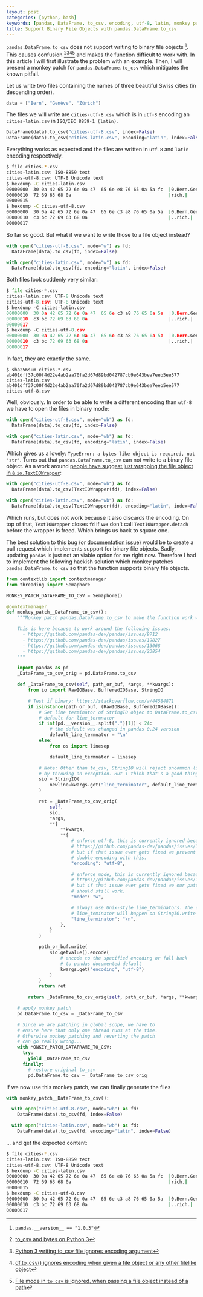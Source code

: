 ```yaml
---
layout: post
categories: [python, bash]
keywords: [pandas, DataFrame, to_csv, encoding, utf-8, latin, monkey patch]
title: Support Binary File Objects with pandas.DataFrame.to_csv
---
```


`pandas.DataFrame.to_csv` does not support writing to binary file objects [^1].
This causes confusion [^2][^3][^4][^5] and makes the function difficult to work
with. In this article I will first illustrate the problem with an example.
Then, I will present a monkey patch for `pandas.DataFrame.to_csv` which mitigates
the known pitfall.

Let us write two files containing the names of three beautiful Swiss cities (in descending order).
```python
data = ["Bern", "Genève", "Zürich"]
```

The files we will write are `cities-utf-8.csv` which is in `utf-8` encoding
an `cities-latin.csv` in `ISO/IEC 8859-1 (latin)`.
```python
DataFrame(data).to_csv("cities-utf-8.csv", index=False)
DataFrame(data).to_csv("cities-latin.csv", encoding="latin", index=False)
```

Everything works as expected and the files are written in `utf-8` and `latin`
encoding respectively.

```sh
$ file cities-*.csv
cities-latin.csv: ISO-8859 text
cities-utf-8.csv: UTF-8 Unicode text
$ hexdump -C cities-latin.csv
00000000  30 0a 42 65 72 6e 0a 47  65 6e e8 76 65 0a 5a fc  |0.Bern.Gen.ve.Z.|
00000010  72 69 63 68 0a                                    |rich.|
00000015
$ hexdump -C cities-utf-8.csv
00000000  30 0a 42 65 72 6e 0a 47  65 6e c3 a8 76 65 0a 5a  |0.Bern.Gen..ve.Z|
00000010  c3 bc 72 69 63 68 0a                              |..rich.|
00000017
```

So far so good. But what if we want to write those to a file object instead?

```python
with open("cities-utf-8.csv", mode="w") as fd:
  DataFrame(data).to_csv(fd, index=False)

with open("cities-latin.csv", mode="w") as fd:
  DataFrame(data).to_csv(fd, encoding="latin", index=False)
```

Both files look suddenly very similar:

```python
$ file cities-*.csv
cities-latin.csv: UTF-8 Unicode text
cities-utf-8.csv: UTF-8 Unicode text
$ hexdump -C cities-latin.csv
00000000  30 0a 42 65 72 6e 0a 47  65 6e c3 a8 76 65 0a 5a  |0.Bern.Gen..ve.Z|
00000010  c3 bc 72 69 63 68 0a                              |..rich.|
00000017
$ hexdump -C cities-utf-8.csv
00000000  30 0a 42 65 72 6e 0a 47  65 6e c3 a8 76 65 0a 5a  |0.Bern.Gen..ve.Z|
00000010  c3 bc 72 69 63 68 0a                              |..rich.|
00000017
```

In fact, they are exactly the same.
```
$ sha256sum cities-*.csv
ab401dff37c00f4d22e4ab2aa70fa2d67d89bd042787cb9e643bea7eeb5ee577  cities-latin.csv
ab401dff37c00f4d22e4ab2aa70fa2d67d89bd042787cb9e643bea7eeb5ee577  cities-utf-8.csv
```

Well, obviously. In order to be able to write a different encoding than `utf-8`
we have to open the files in binary mode:
```python
with open("cities-utf-8.csv", mode="wb") as fd:
  DataFrame(data).to_csv(fd, index=False)

with open("cities-latin.csv", mode="wb") as fd:
  DataFrame(data).to_csv(fd, encoding="latin", index=False)
```

Which gives us a lovely: `TypeError: a bytes-like object is required, not 'str'`.
Turns out that `pandas.DataFrame.to_csv` can not write to a binary file object.
As a work around [people have suggest just wrapping the file object in a `io.TextIOWrapper`](https://github.com/pandas-dev/pandas/issues/23854#issuecomment-440910802):

```python
with open("cities-utf-8.csv", mode="wb") as fd:
  DataFrame(data).to_csv(TextIOWrapper(fd), index=False)

with open("cities-latin.csv", mode="wb") as fd:
  DataFrame(data).to_csv(TextIOWrapper(fd), encoding="latin", index=False)
```

Which runs, but does not work because it also discards the encoding. On top of
that, `TextIOWrapper` closes `fd` if we don't call `TextIOWrapper.detach` before
the wrapper is freed. Which brings us back to square one.

The best solution to this bug (or [documentation issue](https://github.com/pandas-dev/pandas/issues/23854#issuecomment-440910802)) would be to create a pull request which implements
support for binary file objects. Sadly, updating `pandas` is just not an viable
option for me right now. Therefore I had to implement the following hackish
solution which monkey patches `pandas.DataFrame.to_csv` so that the function
supports binary file objects.

```python
from contextlib import contextmanager
from threading import Semaphore

MONKEY_PATCH_DATAFRAME_TO_CSV = Semaphore()

@contextmanager
def monkey_patch__DataFrame_to_csv():
    """Monkey patch pandas.DataFrame.to_csv to make the function work with binary file objects.

    This is here because to work around the following issues:
      - https://github.com/pandas-dev/pandas/issues/9712
      - https://github.com/pandas-dev/pandas/issues/19827
      - https://github.com/pandas-dev/pandas/issues/13068
      - https://github.com/pandas-dev/pandas/issues/23854
    """

    import pandas as pd
    _DataFrame_to_csv_orig = pd.DataFrame.to_csv

    def _DataFrame_to_csv(self, path_or_buf, *args, **kwargs):
        from io import RawIOBase, BufferedIOBase, StringIO

        # Test if binary: https://stackoverflow.com/a/44584871
        if isinstance(path_or_buf, (RawIOBase, BufferedIOBase)):
            # Set line terminator of StringIO objec to DataFrame.to_csv's
            # default for line_termnator
            if int(pd.__version__.split(".")[1]) < 24:
                # the default was changed in pandas 0.24 version
                default_line_termnator = "\n"
            else:
                from os import linesep

                default_line_termnator = linesep

            # Note: Other than to_csv, StringIO will reject uncommon line terminators
            # by throwing an exception. But I think that's a good thing.
            sio = StringIO(
                newline=kwargs.get("line_terminator", default_line_termnator)
            )

            ret = _DataFrame_to_csv_orig(
                self,
                sio,
                *args,
                **{
                    **kwargs,
                    **{
                        # enforce utf-8, this is currently ignored because of:
                        # https://github.com/pandas-dev/pandas/issues/13068
                        # but if that issue ever gets fixed we prevent
                        # double-encoding with this.
                        "encoding": "utf-8",

                        # enforce mode, this is currently ignored because of:
                        # https://github.com/pandas-dev/pandas/issues/19827
                        # but if that issue ever gets fixed we our patch
                        # should still work.
                        "mode": "w",

                        # always use Unix-style line_terminators. The conversion
                        # line_teminator will happen on StringIO.write
                        "line_terminator": "\n",
                    },
                }
            )

            path_or_buf.write(
                sio.getvalue().encode(
                    # encode to the specified encoding or fall back
                    # to pandas documented default
                    kwargs.get("encoding", "utf-8")
                )
            )
            return ret

        return _DataFrame_to_csv_orig(self, path_or_buf, *args, **kwargs)

    # apply monkey patch
    pd.DataFrame.to_csv = _DataFrame_to_csv

    # Since we are patching in global scope, we have to
    # ensure here that only one thread runs at the time.
    # Otherwise monkey patching and reverting the patch
    # can go really wrong...
    with MONKEY_PATCH_DATAFRAME_TO_CSV:
      try:
        yield _DataFrame_to_csv
      finally:
        # restore original to_csv
        pd.DataFrame.to_csv = _DataFrame_to_csv_orig
```

If we now use this monkey patch, we can finally generate the files
```python
with monkey_patch__DataFrame_to_csv():

  with open("cities-utf-8.csv", mode="wb") as fd:
    DataFrame(data).to_csv(fd, index=False)

  with open("cities-latin.csv", mode="wb") as fd:
    DataFrame(data).to_csv(fd, encoding="latin", index=False)
```

... and get the expected content:
```sh
$ file cities-*.csv
cities-latin.csv: ISO-8859 text
cities-utf-8.csv: UTF-8 Unicode text
$ hexdump -C cities-latin.csv
00000000  30 0a 42 65 72 6e 0a 47  65 6e e8 76 65 0a 5a fc  |0.Bern.Gen.ve.Z.|
00000010  72 69 63 68 0a                                    |rich.|
00000015
$ hexdump -C cities-utf-8.csv
00000000  30 0a 42 65 72 6e 0a 47  65 6e c3 a8 76 65 0a 5a  |0.Bern.Gen..ve.Z|
00000010  c3 bc 72 69 63 68 0a                              |..rich.|
00000017
```

[^1]: `pandas.__version__ == "1.0.3"`
[^2]:[to_csv and bytes on Python 3][pandas-issue-9712]
[^3]:[Python 3 writing to_csv file ignores encoding argument][pandas-issue-13068]
[^4]:[df.to_csv() ignores encoding when given a file object or any other filelike object][pandas-issue-23854]
[^5]:[File mode in `to_csv` is ignored, when passing a file object instead of a path][pandas-issue-19827]

[pandas-issue-9712]:https://github.com/pandas-dev/pandas/issues/9712
[pandas-issue-19827]:https://github.com/pandas-dev/pandas/issues/19827
[pandas-issue-13068]:https://github.com/pandas-dev/pandas/issues/13068
[pandas-issue-23854]:https://github.com/pandas-dev/pandas/issues/23854
